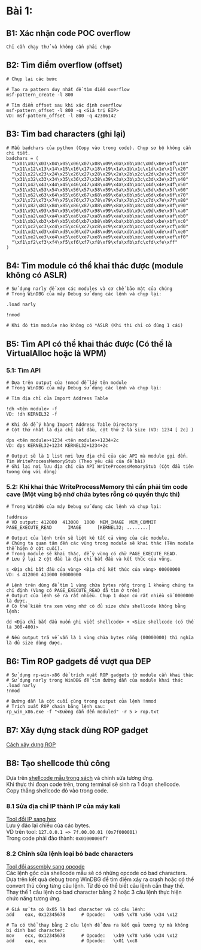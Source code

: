 # Bài 1:

## B1: Xác nhận code POC overflow
```
Chỉ cần chạy thử và không cần phải chụp
```

## B2: Tìm điểm overflow (offset) 
```
# Chụp lại các bước

# Tạo ra pattern duy nhất để tìm điểm overflow 
msf-pattern_create -l 800

# Tìm điểm offset sau khi xác định overflow
msf-pattern_offset -l 800 -q <Giá trị EIP>
VD: msf-pattern_offset -l 800 -q 42306142
```

## B3: Tìm bad characters (ghi lại)
```
# Mẫu badchars của python (Copy vào trong code). Chụp sơ bộ không cần chi tiết.
badchars = (
  "\x01\x02\x03\x04\x05\x06\x07\x08\x09\x0a\x0b\x0c\x0d\x0e\x0f\x10"
  "\x11\x12\x13\x14\x15\x16\x17\x18\x19\x1a\x1b\x1c\x1d\x1e\x1f\x20"
  "\x21\x22\x23\x24\x25\x26\x27\x28\x29\x2a\x2b\x2c\x2d\x2e\x2f\x30"
  "\x31\x32\x33\x34\x35\x36\x37\x38\x39\x3a\x3b\x3c\x3d\x3e\x3f\x40"
  "\x41\x42\x43\x44\x45\x46\x47\x48\x49\x4a\x4b\x4c\x4d\x4e\x4f\x50"
  "\x51\x52\x53\x54\x55\x56\x57\x58\x59\x5a\x5b\x5c\x5d\x5e\x5f\x60"
  "\x61\x62\x63\x64\x65\x66\x67\x68\x69\x6a\x6b\x6c\x6d\x6e\x6f\x70"
  "\x71\x72\x73\x74\x75\x76\x77\x78\x79\x7a\x7b\x7c\x7d\x7e\x7f\x80"
  "\x81\x82\x83\x84\x85\x86\x87\x88\x89\x8a\x8b\x8c\x8d\x8e\x8f\x90"
  "\x91\x92\x93\x94\x95\x96\x97\x98\x99\x9a\x9b\x9c\x9d\x9e\x9f\xa0"
  "\xa1\xa2\xa3\xa4\xa5\xa6\xa7\xa8\xa9\xaa\xab\xac\xad\xae\xaf\xb0"
  "\xb1\xb2\xb3\xb4\xb5\xb6\xb7\xb8\xb9\xba\xbb\xbc\xbd\xbe\xbf\xc0"
  "\xc1\xc2\xc3\xc4\xc5\xc6\xc7\xc8\xc9\xca\xcb\xcc\xcd\xce\xcf\xd0"
  "\xd1\xd2\xd3\xd4\xd5\xd6\xd7\xd8\xd9\xda\xdb\xdc\xdd\xde\xdf\xe0"
  "\xe1\xe2\xe3\xe4\xe5\xe6\xe7\xe8\xe9\xea\xeb\xec\xed\xee\xef\xf0"
  "\xf1\xf2\xf3\xf4\xf5\xf6\xf7\xf8\xf9\xfa\xfb\xfc\xfd\xfe\xff"
)
```

## B4: Tìm module có thể khai thác được (module không có ASLR) 
```
# Sử dụng narly để xem các modules và cơ chế bảo mật của chúng
# Trong WinDBG của máy Debug sử dụng các lệnh và chụp lại:

.load narly 

!nmod

# Khi đó tìm module nào không có *ASLR (Khi thi chỉ có đúng 1 cái)
```

## B5: Tìm API có thể khai thác được (Có thể là VirtualAlloc hoặc là WPM) 
### 5.1: Tìm API
```
# Dựa trên output của !nmod để lấy tên module
# Trong WinDBG của máy Debug sử dụng các lệnh và chụp lại:

# Tìm địa chỉ của Import Address Table

!dh <tên module> -f
VD: !dh KERNEL32 -f

# Khi đó để ý hàng Import Address Table Directory
# Cột thứ nhất là địa chỉ bắt đầu, cột thứ 2 là size (VD: 1234 [ 2c] )

dps <tên module>+1234 <tên module>+1234+2c
VD: dps KERNEL32+1234 KERNEL32+1234+2c

# Output sẽ là 1 list nơi lưu địa chỉ của các API mà module gọi đến. Tìm WriteProcessMemoryStub (Theo yêu cầu của đề bài)
# Ghi lại nơi lưu địa chỉ của API WriteProcessMemoryStub (Cột đầu tiên tương ứng với dòng)
```
### 5.2: Khi khai thác WriteProcessMemory thì cần phải tìm code cave (Một vùng bộ nhớ chứa bytes rỗng có quyền thực thi)
```
# Trong WinDBG của máy Debug sử dụng các lệnh và chụp lại:

!address
# VD output: 412000  413000  1000  MEM_IMAGE  MEM_COMMIT  PAGE_EXECUTE_READ      IMAGE      [KERNEL32; ........]

# Output của lệnh trên sẽ liệt kê tất cả vùng của các module.
# Chúng ta quan tâm đến các vùng trong module sẽ khai thác (Tên module thể hiện ở cột cuối).
# Trong module sẽ khai thác, để ý vùng có chữ PAGE_EXECUTE_READ.
# Lưu ý lại 2 cột đầu là địa chỉ bắt đầu và kết thúc của vùng.

s <Địa chỉ bắt đầu của vùng> <Địa chỉ kết thúc của vùng> 00000000
VD: s 412000 413000 00000000

# Lệnh trên dùng để tìm 1 vùng chứa bytes rỗng trong 1 khoảng chúng ta chỉ định (Vùng có PAGE_EXECUTE_READ đã tìm ở trên)
# Output của lệnh sẽ ra rất nhiều. Chụp 1 đoạn có rất nhiều số 0000000 là được.
# Có thể kiểm tra xem vùng nhớ có đủ size chứa shellcode không bằng lệnh: 

dd <Địa chỉ bắt đầu muốn ghi viết shellcode> + <Size shellcode (có thể là 300-400)>

# Nếu output trả về vẫn là 1 vùng chứa bytes rỗng (00000000) thì nghĩa là đủ size dùng được.
```

## B6: Tìm ROP gadgets để vượt qua DEP 
```
# Sử dụng rp-win-x86 để trích xuất ROP gadgets từ module cần khai thác
# Sử dụng narly trong WinDBG để tìm đường dẫn của module khai thác
.load narly
!nmod

# Đường dẫn là cột cuối cùng trong output của lệnh !nmod
# Trích xuất ROP chain bằng lệnh sau:
rp_win_x86.exe -f "<Đường dẫn đến moduled" -r 5 > rop.txt
```

## B7: Xây dựng stack dùng ROP gadget 
[Cách xây dựng ROP](https://github.com/10u15hack1ng/x86Win-Notes/blob/main/H%C6%B0%E1%BB%9Bng%20d%E1%BA%ABn/X%C3%A2y%20d%E1%BB%B1ng%20ROP.MD)

## B8: Tạo shellcode thủ công
Dựa trên [shellcode mẫu trong sách](https://github.com/10u15hack1ng/x86Win-Notes/blob/main/Custom%20Shellcode/shellcode_NO_CHANGE_PLEASE.py) và chỉnh sửa tương ứng.  
Khi thực thi đoạn code trên, trong terminal sẽ sinh ra 1 đoạn shellcode. Copy thẳng shellcode đó vào trong code.  

### 8.1 Sửa địa chỉ IP thành IP của máy kali
[Tool đổi IP sang hex](https://www.browserling.com/tools/ip-to-hex)  
Lưu ý đảo lại chiều của các bytes. \
VD trên tool: `127.0.0.1 => 7f.00.00.01 (0x7f000001)` \
Trong code phải đảo thành: `0x01000000f7`

### 8.2 Chỉnh sửa lệnh loại bỏ badc characters
[Tool đổi assembly sang opcode](https://defuse.ca/online-x86-assembler.htm)  
Các lệnh gốc của shellcode mẫu sẽ có những opcode có bad characters.  
Dựa trên kết quả debug trong WinDBG để tìm điểm xảy ra crash hoặc có thể convert thủ công từng câu lệnh. Từ đó có thể biết câu lệnh cần thay thế.  
Thay thế 1 câu lệnh có bad character bằng 2 hoặc 3 câu lệnh thực hiện chức năng tương ứng.
```
# Giả sử ta có 0x05 là bad character và có câu lệnh:
add    eax, 0x12345678      # Opcode:   \x05 \x78 \x56 \x34 \x12 

# Ta có thể thay bằng 2 câu lệnh để đưa ra kết quả tương tự mà không bị dính bad character:
mov    ecx, 0x12345678      # Opcode:   \xb9 \x78 \x56 \x34 \x12
add    eax, ecx             # Opcode:   \x01 \xc8                  
```



